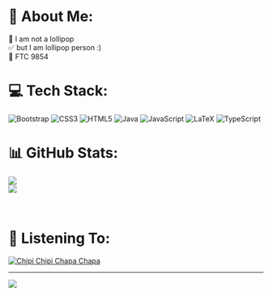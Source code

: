 # 💫 About Me:
🍭 I am not a lollipop<br>✅ but I am lollipop person :)<br>🤖 FTC 9854
# 💻 Tech Stack:
![Bootstrap](https://img.shields.io/badge/bootstrap-%238511FA.svg?style=flat&logo=bootstrap&logoColor=white) 
![CSS3](https://img.shields.io/badge/css3-%231572B6.svg?style=flat&logo=css3&logoColor=white) 
![HTML5](https://img.shields.io/badge/html5-%23E34F26.svg?style=flat&logo=html5&logoColor=white)
![Java](https://img.shields.io/badge/java-%23ED8B00.svg?style=flat&logo=openjdk&logoColor=white) 
![JavaScript](https://img.shields.io/badge/javascript-%23323330.svg?style=flat&logo=javascript&logoColor=%23F7DF1E) 
![LaTeX](https://img.shields.io/badge/latex-%23008080.svg?style=flat&logo=latex&logoColor=white) 
![TypeScript](https://img.shields.io/badge/typescript-%23007ACC.svg?style=flat&logo=typescript&logoColor=white) 
# 📊 GitHub Stats:
![](https://github-readme-stats.vercel.app/api?username=lollipop-person&theme=tokyonight&hide_border=false&include_all_commits=false&count_private=false)<br/>
![](https://github-readme-streak-stats.herokuapp.com/?user=lollipop-person&theme=tokyonight&hide_border=false)<br/> <br/> <br/>
# 🎵 Listening To:
[![Chipi Chipi Chapa Chapa](https://ytcards.demolab.com/?id=XG6aRxkcr9c&title=CHIPI+CHIPI+CHAPA+CHAPA+DUBI+DUBI+1+HOUR&lang=en&timestamp=1704847271&background_color=%230d1117&title_color=%23ffffff&stats_color=%23dedede&max_title_lines=1&width=250&border_radius=5&duration=436 "CHIPI CHIPI CHAPA CHAPA DUBI DUBI [1 HOUR]")](https://www.youtube.com/watch?v=XG6aRxkcr9c&ab)

---
[![](https://visitcount.itsvg.in/api?id=lollipop-person&icon=0&color=0)](https://visitcount.itsvg.in)

